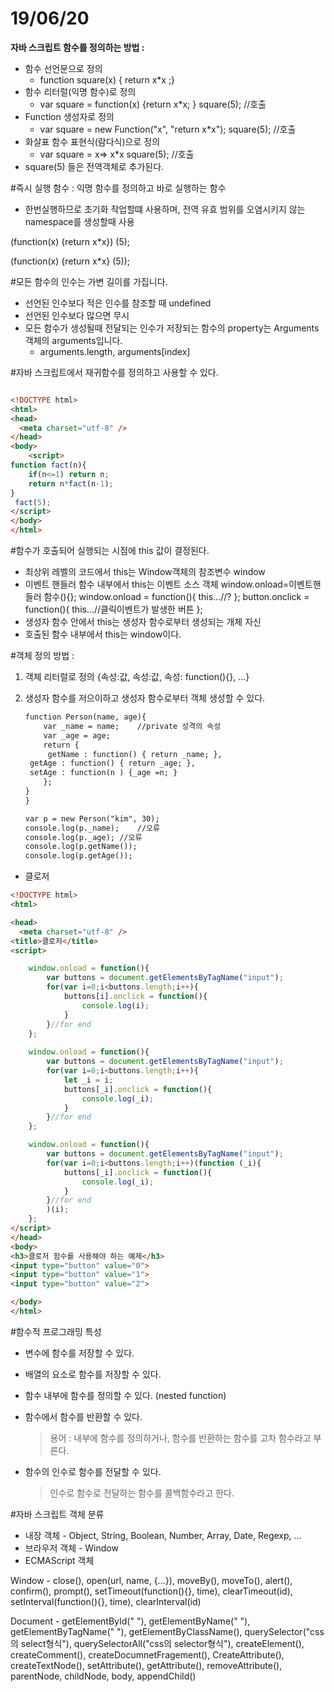 # 19/06/20



**자바 스크립트 함수를 정의하는 방법 :**

- 함수 선언문으로 정의
  - function square(x) { return x*x ;}
- 함수 리터럴(익명 함수)로 정의
  - var square = function(x) {return x*x; }
    square(5); //호출
- Function 생성자로 정의
  - var square = new Function("x", "return x*x");
    square(5); //호출
- 화살표 함수 표현식(람다식)으로 정의
  - var square = x=> x*x
    square(5); //호출
- square(5) 들은 전역객체로 추가된다.



#즉시 실행 함수 : 익명 함수를 정의하고 바로 실행하는 함수

- 한번실행하므로 초기화 작업할떄 사용하며, 전역 유효 범위를 오염시키지 않는 namespace를 생성할때 사용

(function(x) {return x*x}) (5);

(function(x) {return x*x} (5));



#모든 함수의 인수는 가변 길이를 가집니다.

- 선언된 인수보다 적은 인수를 참조할 때 undefined
- 선언된 인수보다 많으면 무시
- 모든 함수가 생성될때 전달되는 인수가 저장되는 함수의 property는 Arguments객체의 arguments입니다.
  - arguments.length, arguments[index]



#자바 스크립트에서 재귀함수를 정의하고 사용할 수 있다.

```html

<!DOCTYPE html>
<html>
<head>
  <meta charset="utf-8" />
</head>
<body>
	<script>
function fact(n){
	if(n<=1) return n;
	return n*fact(n-1);
}
 fact(5);
</script>
</body>
</html>
```



#함수가 호출되어 실행되는 시점에 this 값이 결정된다.

- 최상위 레벨의 코드에서 this는 Window객체의 참조변수 window
- 이벤트 핸들러 함수 내부에서 this는 이벤트 소스 객체
  window.onload=이벤트핸들러 함수(){};
  window.onload = function(){ 
      this...//?
  };
  button.onclick = function(){
   this...//클릭이벤트가 발생한 버튼
  };
- 생성자 함수 안에서 this는 생성자 함수로부터 생성되는 개체 자신
- 호출된 함수 내부에서 this는 window이다.



#객체 정의 방법 :

1. 객체 리터럴로 정의
   {속성:값, 속성:값, 속성: function(){}, ...}

2. 생성자 함수를 저으이하고 생성자 함수로부터 객체 생성할 수 있다.

   ```html
   function Person(name, age){
       var _name = name;    //private 성격의 속성
       var _age = age;
       return {
        getName : function() { return _name; },
   	getAge : function() { return _age; },
   	setAge : function(n ) {_age =n; }
       };
   }
   }
   
   var p = new Person("kim", 30);
   console.log(p._name);	//오류
   console.log(p._age);	//오류
   console.log(p.getName());
   console.log(p.getAge());
   ```



- 클로저

```html
<!DOCTYPE html>
<html>

<head>
  <meta charset="utf-8" />
<title>클로저</title>
<script>

	window.onload = function(){
		var buttons = document.getElementsByTagName("input");
		for(var i=0;i<buttons.length;i++){
			buttons[i].onclick = function(){
				console.log(i);
			}
		}//for end
	};
	
	window.onload = function(){
		var buttons = document.getElementsByTagName("input");
		for(var i=0;i<buttons.length;i++){
			let _i = i;
			buttons[_i].onclick = function(){
				console.log(_i);
			}
		}//for end
	};

	window.onload = function(){
		var buttons = document.getElementsByTagName("input");
		for(var i=0;i<buttons.length;i++)(function (_i){
			buttons[_i].onclick = function(){
				console.log(_i);
			}
		}//for end
		)(i);
	};
</script>
</head>
<body>
<h3>클로저 함수를 사용해야 하는 예제</h3>
<input type="button" value="0">
<input type="button" value="1">
<input type="button" value="2">

</body>
</html>
```



#함수적 프로그래밍 특성

- 변수에 함수를 저장할 수 있다.

- 배열의 요소로 함수를 저장할 수 있다.

- 함수 내부에 함수를 정의할 수 있다. (nested function)

- 함수에서 함수를 반환할 수 있다.

  > 용어 : 내부에 함수를 정의하거나, 함수를 반환하는 함수를 고차 함수라고 부른다.

- 함수의 인수로 함수를 전달할 수 있다.

  > 인수로 함수로 전달하는 함수를 콜백함수라고 한다.



#자바 스크립트 객체 분류

- 내장 객체 - Object, String, Boolean, Number, Array, Date, Regexp, ...
- 브라우저 객체 - Window
- ECMAScript 객체



Window - close(), open(url, name, {...}), moveBy(), moveTo(), alert(),
				 confirm(), prompt(), setTimeout(function(){}, time),
				 clearTimeout(id), setInterval(function(){}, time), clearInterval(id)

Document - getElementById(" "),  getElementByName(" "), 
					getElementByTagName(" "), getElementByClassName(), 
					querySelector("css의 select형식"), querySelectorAll("css의 selector형식"), 
					createElement(), createComment(), createDocumnetFragement(), CreateAttribute(), 
					createTextNode(), setAttribute(), getAttribute(), removeAttribute(), parentNode, childNode, body, 
					appendChild()

